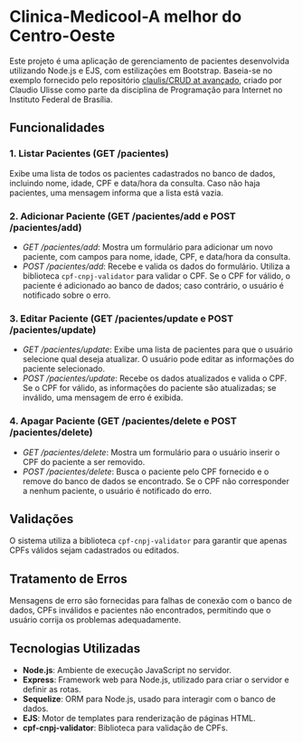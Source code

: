 # Clinica-Medicool-A melhor do Centro-Oeste

Este projeto é uma aplicação de gerenciamento de pacientes desenvolvida utilizando Node.js e EJS, com estilizações em Bootstrap. Baseia-se no exemplo fornecido pelo repositório [claulis/CRUD at avançado](https://github.com/claulis/CRUD/tree/avançado), criado por Claudio Ulisse como parte da disciplina de Programação para Internet no Instituto Federal de Brasília.

## Funcionalidades

### 1. Listar Pacientes (GET /pacientes)
Exibe uma lista de todos os pacientes cadastrados no banco de dados, incluindo nome, idade, CPF e data/hora da consulta. Caso não haja pacientes, uma mensagem informa que a lista está vazia.

### 2. Adicionar Paciente (GET /pacientes/add e POST /pacientes/add)
- *GET /pacientes/add*: Mostra um formulário para adicionar um novo paciente, com campos para nome, idade, CPF, e data/hora da consulta.
- *POST /pacientes/add*: Recebe e valida os dados do formulário. Utiliza a biblioteca `cpf-cnpj-validator` para validar o CPF. Se o CPF for válido, o paciente é adicionado ao banco de dados; caso contrário, o usuário é notificado sobre o erro.

### 3. Editar Paciente (GET /pacientes/update e POST /pacientes/update)
- *GET /pacientes/update*: Exibe uma lista de pacientes para que o usuário selecione qual deseja atualizar. O usuário pode editar as informações do paciente selecionado.
- *POST /pacientes/update*: Recebe os dados atualizados e valida o CPF. Se o CPF for válido, as informações do paciente são atualizadas; se inválido, uma mensagem de erro é exibida.

### 4. Apagar Paciente (GET /pacientes/delete e POST /pacientes/delete)
- *GET /pacientes/delete*: Mostra um formulário para o usuário inserir o CPF do paciente a ser removido.
- *POST /pacientes/delete*: Busca o paciente pelo CPF fornecido e o remove do banco de dados se encontrado. Se o CPF não corresponder a nenhum paciente, o usuário é notificado do erro.

## Validações
O sistema utiliza a biblioteca `cpf-cnpj-validator` para garantir que apenas CPFs válidos sejam cadastrados ou editados.

## Tratamento de Erros
Mensagens de erro são fornecidas para falhas de conexão com o banco de dados, CPFs inválidos e pacientes não encontrados, permitindo que o usuário corrija os problemas adequadamente.

## Tecnologias Utilizadas
- **Node.js**: Ambiente de execução JavaScript no servidor.
- **Express**: Framework web para Node.js, utilizado para criar o servidor e definir as rotas.
- **Sequelize**: ORM para Node.js, usado para interagir com o banco de dados.
- **EJS**: Motor de templates para renderização de páginas HTML.
- **cpf-cnpj-validator**: Biblioteca para validação de CPFs.

